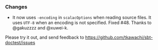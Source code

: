 ### Changes

* It now uses `-encoding` in `scalacOptions` when reading source files. It uses `UTF-8` when an encoding is not specified.
  Fixed #48. Thanks to @gakuzzzz and @xuwei-k.

Please try it out, and send feedback to https://github.com/tkawachi/sbt-doctest/issues
